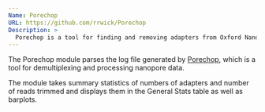 ```yaml
---
Name: Porechop
URL: https://github.com/rrwick/Porechop
Description: >
  Porechop is a tool for finding and removing adapters from Oxford Nanopore reads. Adapters on the ends of reads are trimmed off, and when a read has an adapter in its middle, it is treated as chimeric and chopped into separate reads. Porechop performs thorough alignments to effectively find adapters, even at low sequence identity.
---
```


The Porechop module parses the log file generated by [Porechop](https://github.com/rrwick/Porechop), which is a tool for demultiplexing and processing nanopore data.

The module takes summary statistics of numbers of adapters and number of reads trimmed and displays them in the General Stats table as well as barplots.
